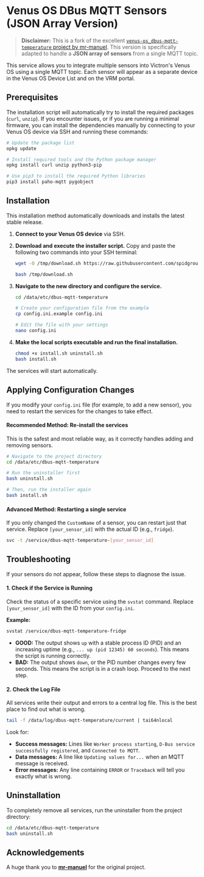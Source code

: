# Venus OS DBus MQTT Sensors (JSON Array Version)

> **Disclaimer:** This is a fork of the excellent [`venus-os_dbus-mqtt-temperature` project by mr-manuel](https://github.com/mr-manuel/venus-os_dbus-mqtt-temperature). This version is specifically adapted to handle a **JSON array of sensors** from a single MQTT topic.

This service allows you to integrate multiple sensors into Victron's Venus OS using a single MQTT topic. Each sensor will appear as a separate device in the Venus OS Device List and on the VRM portal.

## Prerequisites

The installation script will automatically try to install the required packages (`curl`, `unzip`). If you encounter issues, or if you are running a minimal firmware, you can install the dependencies manually by connecting to your Venus OS device via SSH and running these commands:

```bash
# Update the package list
opkg update

# Install required tools and the Python package manager
opkg install curl unzip python3-pip

# Use pip3 to install the required Python libraries
pip3 install paho-mqtt pygobject
```

## Installation

This installation method automatically downloads and installs the latest stable release.

1.  **Connect to your Venus OS device** via SSH.

2.  **Download and execute the installer script.**
    Copy and paste the following two commands into your SSH terminal:

    ```bash
    wget -O /tmp/download.sh https://raw.githubusercontent.com/spidgrou/venus-os_dbus-mqtt-temperature-array-json/main/download.sh
    ```
    ```bash
    bash /tmp/download.sh
    ```

3.  **Navigate to the new directory and configure the service.**
    ```bash
    cd /data/etc/dbus-mqtt-temperature
    ```
    ```bash
    # Create your configuration file from the example
    cp config.ini.example config.ini
    
    # Edit the file with your settings
    nano config.ini
    ```

4.  **Make the local scripts executable and run the final installation.**
    ```bash
    chmod +x install.sh uninstall.sh
    bash install.sh
    ```
The services will start automatically.

## Applying Configuration Changes

If you modify your `config.ini` file (for example, to add a new sensor), you need to restart the services for the changes to take effect.

#### Recommended Method: Re-install the services

This is the safest and most reliable way, as it correctly handles adding and removing sensors.

```bash
# Navigate to the project directory
cd /data/etc/dbus-mqtt-temperature

# Run the uninstaller first
bash uninstall.sh

# Then, run the installer again
bash install.sh
```

#### Advanced Method: Restarting a single service

If you only changed the `CustomName` of a sensor, you can restart just that service. Replace `[your_sensor_id]` with the actual ID (e.g., `fridge`).

```bash
svc -t /service/dbus-mqtt-temperature-[your_sensor_id]
```

## Troubleshooting

If your sensors do not appear, follow these steps to diagnose the issue.

#### 1. Check if the Service is Running

Check the status of a specific service using the `svstat` command. Replace `[your_sensor_id]` with the ID from your `config.ini`.

**Example:**
```bash
svstat /service/dbus-mqtt-temperature-fridge
```

-   **GOOD:** The output shows `up` with a stable process ID (PID) and an increasing uptime (e.g., `... up (pid 12345) 60 seconds`). This means the script is running correctly.
-   **BAD:** The output shows `down`, or the PID number changes every few seconds. This means the script is in a crash loop. Proceed to the next step.

#### 2. Check the Log File

All services write their output and errors to a central log file. This is the best place to find out what is wrong.

```bash
tail -f /data/log/dbus-mqtt-temperature/current | tai64nlocal
```

Look for:
-   **Success messages:** Lines like `Worker process starting`, `D-Bus service successfully registered`, and `Connected to MQTT`.
-   **Data messages:** A line like `Updating values for...` when an MQTT message is received.
-   **Error messages:** Any line containing `ERROR` or `Traceback` will tell you exactly what is wrong.

## Uninstallation

To completely remove all services, run the uninstaller from the project directory:
```bash
cd /data/etc/dbus-mqtt-temperature
bash uninstall.sh
```

## Acknowledgements
A huge thank you to **[mr-manuel](https://github.com/mr-manuel)** for the original project.